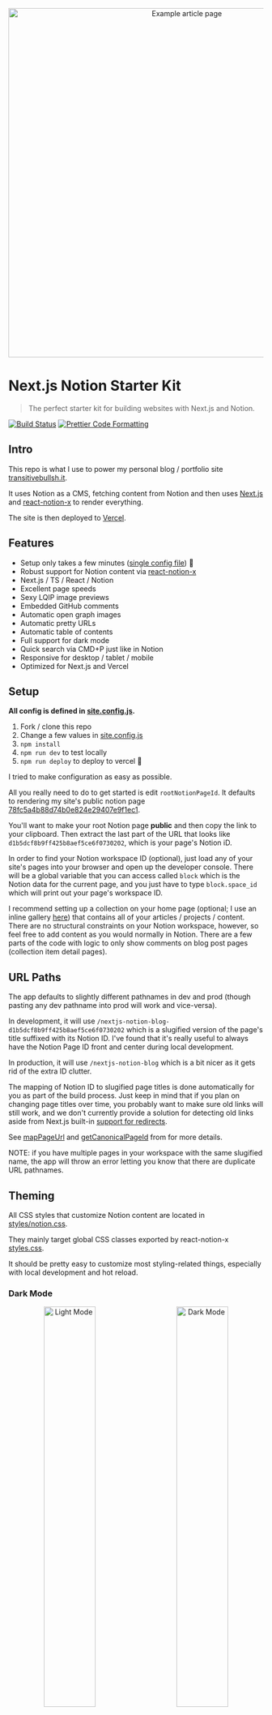 <p align="center">
  <a href="https://transitivebullsh.it/nextjs-notion-starter-kit">
    <img alt="Example article page" src="https://ssfy.io/https%3A%2F%2Fwww.notion.so%2Fimage%2Fhttps%253A%252F%252Fs3-us-west-2.amazonaws.com%252Fsecure.notion-static.com%252Fd147d76c-28a4-4cdd-a503-2d6bcc50a787%252Ftransitivebullsh.it__(5)-opt.jpg%3Ftable%3Dblock%26id%3D5b87b717-ca5b-49da-b17c-12c3eab1644a%26cache%3Dv2" width="689">
  </a>
</p>

# Next.js Notion Starter Kit

> The perfect starter kit for building websites with Next.js and Notion.

[![Build Status](https://travis-ci.com/transitive-bullshit/nextjs-notion-starter-kit.svg?branch=main)](https://travis-ci.com/transitive-bullshit/nextjs-notion-starter-kit) [![Prettier Code Formatting](https://img.shields.io/badge/code_style-prettier-brightgreen.svg)](https://prettier.io)

## Intro

This repo is what I use to power my personal blog / portfolio site [transitivebullsh.it](https://transitivebullsh.it).

It uses Notion as a CMS, fetching content from Notion and then uses [Next.js](https://nextjs.org/) and [react-notion-x](https://github.com/NotionX/react-notion-x) to render everything.

The site is then deployed to [Vercel](http://vercel.com).

## Features 

- Setup only takes a few minutes ([single config file](./site.config.js)) 💪
- Robust support for Notion content via [react-notion-x](https://github.com/NotionX/react-notion-x)
- Next.js / TS / React / Notion
- Excellent page speeds
- Sexy LQIP image previews
- Embedded GitHub comments
- Automatic open graph images
- Automatic pretty URLs
- Automatic table of contents
- Full support for dark mode
- Quick search via CMD+P just like in Notion
- Responsive for desktop / tablet / mobile
- Optimized for Next.js and Vercel

## Setup

**All config is defined in [site.config.js](./site.config.js).**

1. Fork / clone this repo
2. Change a few values in [site.config.js](./site.config.js)
3. `npm install`
4. `npm run dev` to test locally
5. `npm run deploy` to deploy to vercel 💪

I tried to make configuration as easy as possible.

All you really need to do to get started is edit `rootNotionPageId`. It defaults to rendering my site's public notion page [78fc5a4b88d74b0e824e29407e9f1ec1](https://notion.so/78fc5a4b88d74b0e824e29407e9f1ec1).

You'll want to make your root Notion page **public** and then copy the link to your clipboard. Then extract the last part of the URL that looks like `d1b5dcf8b9ff425b8aef5ce6f0730202`, which is your page's Notion iD.

In order to find your Notion workspace ID (optional), just load any of your site's pages into your browser and open up the developer console. There will be a global variable that you can access called `block` which is the Notion data for the current page, and you just have to type `block.space_id` which will print out your page's workspace ID.

I recommend setting up a collection on your home page (optional; I use an inline gallery [here](https://notion.so/78fc5a4b88d74b0e824e29407e9f1ec1)) that contains all of your articles / projects / content. There are no structural constraints on your Notion workspace, however, so feel free to add content as you would normally in Notion. There are a few parts of the code with logic to only show comments on blog post pages (collection item detail pages).

## URL Paths

The app defaults to slightly different pathnames in dev and prod (though pasting any dev pathname into prod will work and vice-versa).

In development, it will use `/nextjs-notion-blog-d1b5dcf8b9ff425b8aef5ce6f0730202` which is a slugified version of the page's title suffixed with its Notion ID. I've found that it's really useful to always have the Notion Page ID front and center during local development.

In production, it will use `/nextjs-notion-blog` which is a bit nicer as it gets rid of the extra ID clutter.

The mapping of Notion ID to slugified page titles is done automatically for you as part of the build process. Just keep in mind that if you plan on changing page titles over time, you probably want to make sure old links will still work, and we don't currently provide a solution for detecting old links aside from Next.js built-in [support for redirects](https://nextjs.org/docs/api-reference/next.config.js/redirects).

See [mapPageUrl](./lib/map-page-url.ts) and [getCanonicalPageId](https://github.com/NotionX/react-notion-x/blob/master/packages/notion-utils/src/get-canonical-page-id.ts) from for more details.

NOTE: if you have multiple pages in your workspace with the same slugified name, the app will throw an error letting you know that there are duplicate URL pathnames.

## Theming

All CSS styles that customize Notion content are located in [styles/notion.css](./styles/notion.css).

They mainly target global CSS classes exported by react-notion-x [styles.css](https://github.com/NotionX/react-notion-x/blob/master/packages/react-notion-x/src/styles.css).

It should be pretty easy to customize most styling-related things, especially with local development and hot reload.

### Dark Mode

<p align="center">
  <img alt="Light Mode" src="https://ssfy.io/https%3A%2F%2Fwww.notion.so%2Fimage%2Fhttps%253A%252F%252Fs3-us-west-2.amazonaws.com%252Fsecure.notion-static.com%252F83ea9f0f-4761-4c0b-b53e-1913627975fc%252Ftransitivebullsh.it_-opt.jpg%3Ftable%3Dblock%26id%3Ded7e8f60-c6d1-449e-840b-5c7762505c44%26cache%3Dv2" width="45%"> 
&nbsp; &nbsp; &nbsp; &nbsp;
  <img alt="Dark Mode" src="https://ssfy.io/https%3A%2F%2Fwww.notion.so%2Fimage%2Fhttps%253A%252F%252Fs3-us-west-2.amazonaws.com%252Fsecure.notion-static.com%252Fc0839d6c-7141-48df-8afd-69b27fed84aa%252Ftransitivebullsh.it__(1)-opt.jpg%3Ftable%3Dblock%26id%3D23b11fe5-d6df-422d-9674-39cf7f547523%26cache%3Dv2" width="45%">
</p>

Dark mode is fully supported and can be toggled via the sun / moon icon in the footer.

## Extras

All extra dependencies are optional -- the project should work just fine out of the box.

If you want to copy some of the fancier elements of my site, then you'll have to set up a few extras.

### Fathom Analytics

[Fathom](https://usefathom.com/ref/42TFOZ) provides a lightweight alternative to Google Analytics.

It's optional, but I really love how simple and elegant their solution is.

To enable analytics, just add a `NEXT_PUBLIC_FATHOM_ID` environment variable.

This environment variable will only be taken into account in production, so you don't have to worry about messing up your analytics with localhost development.

### GitHub Comments

<p align="center">
  <img alt="Embedded GitHub Comments" src="https://ssfy.io/https%3A%2F%2Fwww.notion.so%2Fimage%2Fhttps%253A%252F%252Fs3-us-west-2.amazonaws.com%252Fsecure.notion-static.com%252Fa43f996c-de07-4d8a-8461-b35f9d43e4b2%252Fcomments-desktop-opt.jpg%3Ftable%3Dblock%26id%3Ded07d7c2-57c9-4aba-81b3-f5fa069371d4%26cache%3Dv2" width="420">
</p>

[Utteranc.es](https://utteranc.es/) is an amazing [open source project](https://github.com/utterance/utterances) which enables developers to embed GitHub issues as a comments section on their websites. Genius.

The integration is really simple. Just edit the `utterancesGitHubRepo` config value to point to the repo you'd like to use for issue comments.

You probably want to read through the Utterances docs before enabling this in production, since there are some subtleties around how issues get mapped to pages on your site, but overall the setup was super easy imho and I love the results.

### Preview Images

This is a really cool feature that's inspired by Medium's smooth image loading, where we first load a low quality, blurred version of an image and animate in the full quality version once it loads. It's such a nice effect, but it does add a bit of work to set up.

If `isPreviewImageSupportEnabled` is set to `true`, then the app will compute LQIP images via [lqip-modern](https://github.com/transitive-bullshit/lqip-modern) for all images referenced by your Notion workspace. These will be stored in a Google Firebase collection (as base64 JPEG data), so they only need to be computed once.

You'll have to set up your own Google Firebase instance of Firestore and supply three environment variables:

```bash
# base64-encoded string containing your google credentials json file
GOOGLE_APPLICATION_CREDENTIALS=

# name of your google cloud project
GCLOUD_PROJECT=

# name of the firebase collection to store images in
FIREBASE_COLLECTION_IMAGES=
```

The actual work happens in the [create-preview-image](./api/create-preview-image) serverless function.

### Automatic Social Images

<p align="center">
  <img alt="Auto-generated social image" src="https://ssfy.io/https%3A%2F%2Fwww.notion.so%2Fimage%2Fhttps%253A%252F%252Fs3-us-west-2.amazonaws.com%252Fsecure.notion-static.com%252Fe1877c31-0bc9-46b7-8aaf-7bcae21baf2b%252Fsocial-image-opt.jpeg%3Ftable%3Dblock%26id%3D735b04d2-2a77-4035-8942-a17f8d41fe83%26cache%3Dv2" width="420">
</p>

Open Graph images like this one will be generated for each page of your site automatically based each page's content.

By default, it takes into account:

- cover image (falling back to a default site-wide cover image)
- page icon (falling back to a default site-wide icon)
- page title
- page subtitle (optional; pulled from the "Description" property of collection pages)

This feature works by rendering some custom HTML to a [Puppeteer](https://pptr.dev) instance in this [serverless function](./api/render-social-image/[pageId].ts) that takes in the page ID as input.

Here's an example of a social image URL in production: [/api/render-social-image/71201624b204481f862630ea25ce62fe](https://transitivebullsh.it/api/render-social-image/71201624b204481f862630ea25ce62fe)

Note that you shouldn't have to do anything extra to enable this feature as long as you're deploying to Vercel.

### Automatic Table of Contents

<p align="center">
  <img alt="Smooth ToC Scrollspy" src="https://www.notion.so/image/https%3A%2F%2Fs3-us-west-2.amazonaws.com%2Fsecure.notion-static.com%2Fcb2df62d-9028-440b-964b-117711450921%2Ftoc2.gif?table=block&id=d7e9951b-289c-4ff2-8b82-b0a61fe260b1&cache=v2" width="240">
</p>

By default, every article page will have a table of contents displayed as an `aside` on desktop. It uses **scrollspy** logic to automatically update the current section as the user scrolls through your document, and makes it really easy to jump between different sections.

If a page has less than `minTableOfContentsItems` (default 3), the table of contents will be hidden. It is also hidden on the index page and if the browser window is too small.

This table of contents uses the same logic that Notion uses for its built-in Table of Contents block (see [getPageTableOfContents](https://github.com/NotionX/react-notion-x/blob/master/packages/notion-utils/src/get-page-table-of-contents.ts) for the underlying logic and associated unit tests).

## Screenshots

### Mobile Article Page

<p align="center">
  <a href="https://transitivebullsh.it/free-resources-for-indie-saas-devs">
    <img alt="Mobile Article Page" src="https://ssfy.io/https%3A%2F%2Fwww.notion.so%2Fimage%2Fhttps%253A%252F%252Fs3-us-west-2.amazonaws.com%252Fsecure.notion-static.com%252F6c05a0f9-59a0-4322-bef9-3f08fe4efc6a%252Farticle-mobile-opt.jpg%3Ftable%3Dblock%26id%3Da1eb2263-fdf1-4d51-a3d4-8a02cb32bbba%26cache%3Dv2" width="300">
  </a>
</p>

### Desktop Home Page

<p align="center">
  <a href="https://transitivebullsh.it">
    <img alt="Desktop Home Page" src="https://ssfy.io/https%3A%2F%2Fwww.notion.so%2Fimage%2Fhttps%253A%252F%252Fs3-us-west-2.amazonaws.com%252Fsecure.notion-static.com%252F1d3ab4b2-60af-4b95-b35d-cac5d440b8ca%252Ftransitivebullsh.it_-opt.jpg%3Ftable%3Dblock%26id%3D97f445e8-2da1-41cd-996a-5ad0e73a1d79%26cache%3Dv2" width="600">
  </a>
</p>

### Desktop Article Page (Dark Mode)

<p align="center">
  <a href="https://transitivebullsh.it/free-resources-for-indie-saas-devs">
    <img alt="Desktop Article Page" src="https://ssfy.io/https%3A%2F%2Fwww.notion.so%2Fimage%2Fhttps%253A%252F%252Fs3-us-west-2.amazonaws.com%252Fsecure.notion-static.com%252Fb564d13f-b71b-4473-8531-65b5dd9b995f%252Ftransitivebullsh.it__(4)-opt.jpg%3Ftable%3Dblock%26id%3D16e03de2-0df7-4232-a129-e1666505c4d2%26cache%3Dv2" width="600">
  </a>
</p>

## License

MIT © [Travis Fischer](https://transitivebullsh.it)

Support my open source work by <a href="https://twitter.com/transitive_bs">following me on twitter <img src="https://storage.googleapis.com/saasify-assets/twitter-logo.svg" alt="twitter" height="24px" align="center"></a>
